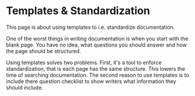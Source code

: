 Templates & Standardization
===========================

This page is about using templates to i.e. standardize documentation.

One of the worst things in writing documentation is when you start with the blank page. You have no idea, what questions you should answer and how the page should be structured.

Using templates solves two problems. First, it's a tool to enforce
standardization, that is each page has the same structure. This lowers the time
of searching documentation. The second reason to use templates is to include
there question checklist to show writers what information they should include.